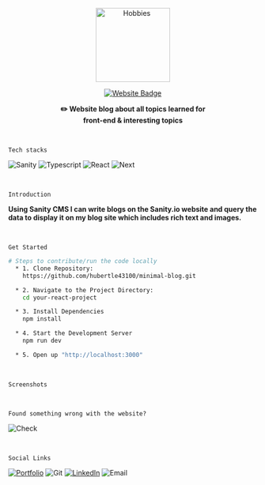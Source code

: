 <a href="https://minimal-blog-lime.vercel.app/">
  <p align="center">
    <img src="https://github.com/hubertle43100/minimal-blog/assets/56861838/51a7f718-75c6-4ef8-8a27-1a2e2cc3a031" width="150" height="150" alt="Hobbies">
  </p>
  <p align="center">
    <img src="https://img.shields.io/badge/Live Demo-FFDE59?style=for-the-badge&logo=WakaTime&logoColor=000000" alt="Website Badge">
  </p>
</a>
<p align="center">
  <strong>✏️ Website blog about all topics learned for <br> front-end & interesting topics</strong>
</p>

<br/>

`Tech stacks`

![Sanity](https://img.shields.io/badge/Sanity-white?style=for-the-badge&logo=Cloudflare&logoColor=000000)
![Typescript](https://img.shields.io/badge/TypeScript-white?style=for-the-badge&logo=typescript&logoColor=000000)
![React](https://img.shields.io/badge/React-white?style=for-the-badge&logo=react&logoColor=000000)
![Next](https://img.shields.io/badge/next%20js-white?style=for-the-badge&logo=nextdotjs&logoColor=000000)

<br/>

`Introduction`

**Using Sanity CMS I can write blogs on the
Sanity.io website and query the data to
display it on my blog site which includes
rich text and images.**


<br/>

`Get Started`

```bash
# Steps to contribute/run the code locally
  * 1. Clone Repository:
    https://github.com/hubertle43100/minimal-blog.git

  * 2. Navigate to the Project Directory:
    cd your-react-project

  * 3. Install Dependencies
    npm install

  * 4. Start the Development Server
    npm run dev

  * 5. Open up "http://localhost:3000"
```
<br/>

`Screenshots`

<br/>

`Found something wrong with the website?`

![Check](https://img.shields.io/badge/Check_Issue-%23039BE5.svg?&style=for-the-badge&logo=Signal&logoColor=white)

<br/>

`Social Links`

[![Portfolio](https://img.shields.io/badge/Portfolio-white?style=for-the-badge&logo=Hack%20Club&logoColor=000000)](https://docs.google.com/document/d/1Fc6ZAAm4Fiv0p0UK5F1iVpld3Pnl3anmL2_ca6cMP3w/edit?usp=sharing)
![Git](https://img.shields.io/badge/GitHub-white?style=for-the-badge&logo=github&logoColor=000000)
[![LinkedIn](https://img.shields.io/badge/LinkedIn-white?style=for-the-badge&logo=linkedin&logoColor=000000)](https://www.linkedin.com/in/hubertle/)
![Email](https://img.shields.io/badge/Gmail-white?style=for-the-badge&logo=gmail&logoColor=000000)
<br>

